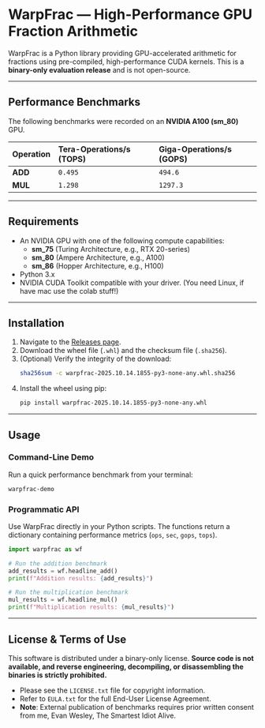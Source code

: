 # WarpFrac — High-Performance GPU Fraction Arithmetic

WarpFrac is a Python library providing GPU-accelerated arithmetic for fractions using pre-compiled, high-performance CUDA kernels. This is a **binary-only evaluation release** and is not open-source.

---

## Performance Benchmarks

The following benchmarks were recorded on an **NVIDIA A100 (sm_80)** GPU.

| Operation | Tera-Operations/s (TOPS) | Giga-Operations/s (GOPS) |
| :-------- | :----------------------- | :----------------------- |
| **ADD** | `0.495`                  | `494.6`                  |
| **MUL** | `1.298`                  | `1297.3`                 |

---

## Requirements

* An NVIDIA GPU with one of the following compute capabilities:
    * **sm_75** (Turing Architecture, e.g., RTX 20-series)
    * **sm_80** (Ampere Architecture, e.g., A100)
    * **sm_86** (Hopper Architecture, e.g., H100)
* Python 3.x
* NVIDIA CUDA Toolkit compatible with your driver.
(You need Linux, if have mac use the colab stuff!)
---

## Installation 

1.  Navigate to the [Releases page](link-to-your-releases-page).
2.  Download the wheel file (`.whl`) and the checksum file (`.sha256`).
3.  (Optional) Verify the integrity of the download:
    ```bash
    sha256sum -c warpfrac-2025.10.14.1855-py3-none-any.whl.sha256
    ```
4.  Install the wheel using pip:
    ```bash
    pip install warpfrac-2025.10.14.1855-py3-none-any.whl
    ```

---

## Usage

### Command-Line Demo

Run a quick performance benchmark from your terminal:
```bash
warpfrac-demo
```

### Programmatic API

Use WarpFrac directly in your Python scripts. The functions return a dictionary containing performance metrics (`ops`, `sec`, `gops`, `tops`).

```python
import warpfrac as wf

# Run the addition benchmark
add_results = wf.headline_add()
print(f"Addition results: {add_results}")

# Run the multiplication benchmark
mul_results = wf.headline_mul()
print(f"Multiplication results: {mul_results}")
```

---

## License & Terms of Use

This software is distributed under a binary-only license. **Source code is not available, and reverse engineering, decompiling, or disassembling the binaries is strictly prohibited.**

* Please see the `LICENSE.txt` file for copyright information.
* Refer to `EULA.txt` for the full End-User License Agreement.
* **Note**: External publication of benchmarks requires prior written consent from me, Evan Wesley, The Smartest Idiot Alive.
